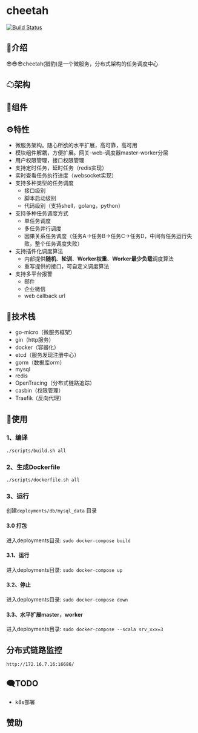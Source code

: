 # cheetah

[![Build Status](https://travis-ci.org/liangjfblue/cheetah.svg?branch=master)](https://travis-ci.org/github/liangjfblue/cheetah)

## 💬介绍
😎😎😎cheetah(猎豹)是一个微服务，分布式架构的任务调度中心

## ☁架构


## 🌟组件


## ⚙特性
- 微服务架构。随心所欲的水平扩展，高可靠，高可用
- 模块组件解耦，方便扩展。网关-web-调度器master-worker分层
- 用户权限管理，接口权限管理
- 支持定时任务，延时任务（redis实现）
- 实时查看任务执行进度（websocket实现）
- 支持多种类型的任务调度
    - 接口级别
    - 脚本启动级别
    - 代码级别（支持shell，golang，python）
- 支持多种任务调度方式
    - 单任务调度
    - 多任务并行调度
    - 因果关系任务调度（任务A->任务B->任务C->任务D，中间有任务运行失败，整个任务调度失败）
- 支持插件化调度算法
    - 内部提供**随机**、**轮训**、**Worker权重**、**Worker最少负载**调度算法
    - 重写提供的接口，可自定义调度算法
- 支持多平台报警
    - 邮件
    - 企业微信
    - web callback url

## 👏技术栈
- go-micro（微服务框架）
- gin（http服务）
- docker（容器化）
- etcd（服务发现注册中心）
- gorm（数据库orm）
- mysql
- redis
- OpenTracing（分布式链路追踪）
- casbin（权限管理）
- Traefik（反向代理）


## 🧪使用
### 1、编译
`./scripts/build.sh all`


### 2、生成Dockerfile
`./scripts/dockerfile.sh all`

### 3、运行
创建`deployments/db/mysql_data` 目录

#### 3.0 打包
进入deployments目录: `sudo docker-compose build`

#### 3.1、运行
进入deployments目录: `sudo docker-compose up`

#### 3.2、停止
进入deployments目录: `sudo docker-compose down`

#### 3.3、水平扩展master，worker
进入deployments目录: `sudo docker-compose --scala srv_xxx=3`


## 分布式链路监控
```http://172.16.7.16:16686/```

## 🗨️TODO
- k8s部署


## 赞助

